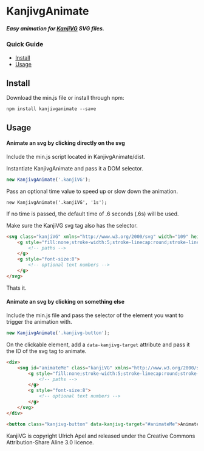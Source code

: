 # KanjivgAnimate   
  
##### Easy animation for [KanjiVG](https://github.com/KanjiVG/kanjivg) SVG files.

### Quick Guide
  - [Install](#install)
  - [Usage](#usage)

## Install
Download the min.js file or install through npm:
```
npm install kanjivganimate --save
```

## Usage
#### Animate an svg by clicking directly on the svg
Include the min.js script located in KanjivgAnimate/dist.

Instantiate KanjivgAnimate and pass it a DOM selector.
```javascript
new KanjivgAnimate('.kanjiVG');
```

Pass an optional time value to speed up or slow down the animation.
```
new KanjivgAnimate('.kanjiVG', '1s');
```
If no time is passed, the default time of .6 seconds (.6s) will be used.

Make sure the KanjiVG svg tag also has the selector.
```html
<svg class="kanjiVG" xmlns="http://www.w3.org/2000/svg" width="109" height="109" viewBox="0 0 109 109">
    <g style="fill:none;stroke-width:5;stroke-linecap:round;stroke-linejoin:round;">
        <!-- paths -->
    </g>
    <g style="font-size:8">
        <!-- optional text numbers -->
    </g>
</svg>
```
Thats it.   

#### Animate an svg by clicking on something else
Include the min.js file and pass the selector of the element you want to trigger the animation with.
```javascript
new KanjivgAnimate('.kanjivg-button');
```

On the clickable element, add a `data-kanjivg-target` attribute and pass it the ID of the svg tag to animate.
```html
<div>
    <svg id="animateMe" class="kanjiVG" xmlns="http://www.w3.org/2000/svg" width="109" height="109" viewBox="0 0 109 109">
        <g style="fill:none;stroke-width:5;stroke-linecap:round;stroke-linejoin:round;">
            <!-- paths -->
        </g>
        <g style="font-size:8">
            <!-- optional text numbers -->
        </g>
    </svg>
</div>

<button class="kanjivg-button" data-kanjivg-target="#animateMe">Animate</button>
```

KanjiVG is copyright Ulrich Apel and released under the Creative Commons Attribution-Share Aline 3.0 licence.
